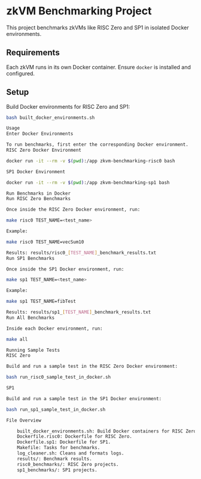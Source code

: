 # zkVM Benchmarking Project

This project benchmarks zkVMs like RISC Zero and SP1 in isolated Docker environments.

## Requirements

Each zkVM runs in its own Docker container. Ensure `docker` is installed and configured.

## Setup

Build Docker environments for RISC Zero and SP1:

```bash
bash built_docker_environments.sh

Usage
Enter Docker Environments

To run benchmarks, first enter the corresponding Docker environment.
RISC Zero Docker Environment

docker run -it --rm -v $(pwd):/app zkvm-benchmarking-risc0 bash

SP1 Docker Environment

docker run -it --rm -v $(pwd):/app zkvm-benchmarking-sp1 bash

Run Benchmarks in Docker
Run RISC Zero Benchmarks

Once inside the RISC Zero Docker environment, run:

make risc0 TEST_NAME=<test_name>

Example:

make risc0 TEST_NAME=vecSum10

Results: results/risc0_[TEST_NAME]_benchmark_results.txt
Run SP1 Benchmarks

Once inside the SP1 Docker environment, run:

make sp1 TEST_NAME=<test_name>

Example:

make sp1 TEST_NAME=fibTest

Results: results/sp1_[TEST_NAME]_benchmark_results.txt
Run All Benchmarks

Inside each Docker environment, run:

make all

Running Sample Tests
RISC Zero

Build and run a sample test in the RISC Zero Docker environment:

bash run_risc0_sample_test_in_docker.sh

SP1

Build and run a sample test in the SP1 Docker environment:

bash run_sp1_sample_test_in_docker.sh

File Overview

    built_docker_environments.sh: Build Docker containers for RISC Zero and SP1.
    Dockerfile.risc0: Dockerfile for RISC Zero.
    Dockerfile.sp1: Dockerfile for SP1.
    Makefile: Tasks for benchmarks.
    log_cleaner.sh: Cleans and formats logs.
    results/: Benchmark results.
    risc0_benchmarks/: RISC Zero projects.
    sp1_benchmarks/: SP1 projects.



